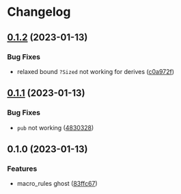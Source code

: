 # Changelog

## [0.1.2](https://github.com/frender-rs/ghost-lite/compare/v0.1.1...v0.1.2) (2023-01-13)


### Bug Fixes

* relaxed bound `?Sized` not working for derives ([c0a972f](https://github.com/frender-rs/ghost-lite/commit/c0a972fc3df36deb57ac86952cedfb7e8ab94a55))

## [0.1.1](https://github.com/frender-rs/ghost-lite/compare/v0.1.0...v0.1.1) (2023-01-13)


### Bug Fixes

* `pub` not working ([4830328](https://github.com/frender-rs/ghost-lite/commit/48303282223bca697e5c2fd7e9d8e3b7272b3932))

## 0.1.0 (2023-01-13)


### Features

* macro_rules ghost ([83ffc67](https://github.com/frender-rs/ghost-lite/commit/83ffc6712083d87617eb1b3b6661af5cbf0eea17))

